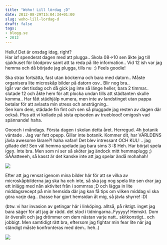 ```yaml
---
title: "Woho! Lill lördag ;D"
date: 2012-08-29T15:04:34+01:00
slug: woho-lill-lordag-d
draft: false
tags:
- blogg.se
- 2012
---
```

Hellu! Det är onsdag idag, right?  
Har iaf spenderat dagen med att plugga.. Skola 08->10 sen åkte jag till sjukhuset för blodprov samt att ta reda på lite information.. Vid 12 ish var jag hemma och då började jag plugga, tills nu  :) Feels goodie!  
  
Ska strax fortsätta, fast utan böckerna och bara med datorn.. Måste organisera lite microskåp bilder på datorn osv.. Blir nog bra..  
Igår var det tisdag och då gick jag inte så länge heller, bara 2 timmar.. slutade 12 och åkte hem för att plocka undan tills att städtanten skulle komma.. Har fått städhjälp numera, men inte av landstinget utan pappa betalar för att avlasta min stress och ansträgning..  
Sen kom dem, städade fin fint och sen så pluggade jag resten av dagen där också. Plus att vi kollade på sista episoden av trueblood! omigosh vad spännande! haha.  
  
Ooooch i måndags. Första dagen i skolan detta året. Herregud. 4h botanik väntade . Jag var fett opepp. Gillar inte botanik. Kommer dit, har VÄRLDENS jävla awesome lärare?! haha vafan! Det blev intressant OCH KUL! .. jag gillade det! Sen väl hemma spelade jag bara sims 3 :$ Heh. Har börjat spela igen. Inte bra. Men som ni ser så sköter jag ändock mitt hemmaplugg ;) SÅÅatteeeh, så kasst är det kanske inte att jag spelar ändå mohahah!

![](/assets/images/blogg.se/the_sims_3_503e12fbddf2b37491000029.jpg)

  
Efter att jag rensat igenom mina bilder här för att se vilka av microskåpbilderna jag ska ha och inte, så ska jag nog spela lite sen drar jag ett inlägg med nån aktivitet från i sommras ;D och lägga in lite middagsrecept på min hemsida där jag kan få tips om vilken middag vi ska göra varje dag.. (hasse har gjort hemsidan åt mig, så jävla shyrre! :D)

  
(btw. vi har invasion av getingar här i linköping. alltså, på riktigt. inget jag bara säger för att jag är rädd. det stod i tidningarna..Fyyyyy! Hemskt. Dom är överallt och jag drömmer om dem nästan varje natt.. skitkonstigt.. och jobbigt. Men samtidigt rätt bra, eftersom jag fightar min fear lite när jag ständigt måste konfronteras med dem.. heh..)

![](/assets/images/blogg.se/getingjavel_503e135be087c33f3b00003b.jpg)